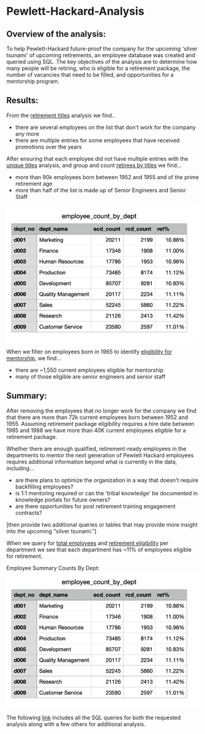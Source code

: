 # Pewlett-Hackard-Analysis


## Overview of the analysis: 

To help Pewlett-Hackard future-proof the company for the upcoming 'silver tsunami' of upcoming retirements, an employee database was created and queried using SQL.  The key objectives of the analysis are to determine how many people will be retiring, who is eligible for a retirement package, the number of vacancies that need to be filled, and opportunities for a mentorship program.


## Results: 

From the [retirement titles](https://github.com/Christopheremorgan/Pewlett-Hackard-Analysis/blob/main/Data/retirement_titles.csv) analysis we find..
* there are several employees on the list that don't work for the company any more
* there are multiple entries for some employees that have received promotions over the years 

After ensuring that each employee did not have multiple entries with the [unique titles](https://github.com/Christopheremorgan/Pewlett-Hackard-Analysis/blob/main/Data/unique_titles.csv) analysis, and group and count [retirees by titles](https://github.com/Christopheremorgan/Pewlett-Hackard-Analysis/blob/main/Data/retiring_titles.csv) we find...
* more than 90k employees born between 1952 and 1955 and of the prime retirement age
* more than half of the list is made up of Senior Engineers and Senior Staff

![image_name](https://github.com/Christopheremorgan/Pewlett-Hackard-Analysis/blob/main/Data/emp_counts_by_dept.png)

When we filter on employees born in 1965 to identify [eligibility for mentorship](https://github.com/Christopheremorgan/Pewlett-Hackard-Analysis/blob/main/Data/mentorship_eligibility.csv), we find...
* there are ~1,550 current employees eligible for mentorship 
* many of those eligible are senior engineers and senior staff


## Summary: 
After removing the employees that no longer work for the company we find that there are more than 72k current employees born between 1952 and 1955.  Assuming retirement package eligibility requires a hire date between 1985 and 1988 we have more than 40K current employees eligible for a retirement package.

Whether there are enough qualified, retirement-ready employees in the departments to mentor the next generation of Pewlett Hackard employees requires additional information beyond what is currently in the data, including...
* are there plans to optimize the organization in a way that doesn't require backfilling employees?
* is 1:1 mentoring required or can the 'tribal knowledge' be documented in knowledge portals for future owners?
* are there opportunities for post retirement training engagement contracts?

[then provide two additional queries or tables that may provide more insight into the upcoming "silver tsunami."]

When we query for [total employees](https://github.com/Christopheremorgan/Pewlett-Hackard-Analysis/blob/0a59f23ca5f09eacc24c3b7767ad6475086ec9a1/Data/employee_count_by_dept.csv) and [retirement eligibility](https://github.com/Christopheremorgan/Pewlett-Hackard-Analysis/blob/0a59f23ca5f09eacc24c3b7767ad6475086ec9a1/Data/retirement_count_by_dept.csv) per department we see that each department has ~11% of employees eligible for retirement.

Employee Summary Counts By Dept: ![image_name](https://github.com/Christopheremorgan/Pewlett-Hackard-Analysis/blob/main/Data/emp_counts_by_dept.png)


The following [link](https://github.com/Christopheremorgan/Pewlett-Hackard-Analysis/blob/main/Queries/Employee_Database_challenge.sql) includes all the SQL queries for both the requested analysis along with a few others for additional analysis.
